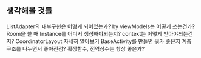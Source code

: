 ## 생각해볼 것들

ListAdapter의 내부구현은 어떻게 되어있는가?
by viewModels는 어떻게 쓰는건가?
Room을 쓸 때 Instance를 어디서 생성해야되는지? context는 어떻게 받아야되는건지?
CoordinatorLayout 자세히 알아보기
BaseActivity를 만들면 뭐가 좋은지
계층 구조를 나누면서 좋아진점?
확장함수, 전역상수는 항상 좋은가?
